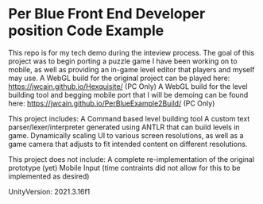 # Per Blue Front End Developer position Code Example

This repo is for my tech demo during the inteview process. The goal of this project was to begin porting a puzzle game I have been working on to mobile, as well as providing an in-game level editor that players and myself may use.
A WebGL build for the original project can be played here: https://jwcain.github.io/Hexquisite/ (PC Only)
A WebGL build  for the level building tool and begging mobile port that I will be demoing can be found here: https://jwcain.github.io/PerBlueExample2Build/ (PC Only)

This project includes:
  A Command based level building tool
  A custom text parser/lexer/interpreter generated using ANTLR that can build levels in game.
  Dynamically scaling UI to various screen resolutions, as well as a game camera that adjusts to fit intended content on different resolutions.
  
  
This project does not include:
  A complete re-implementation of the original prototype (yet)
  Mobile Input (time contraints did not allow for this to be implemented as desired)
  


UnityVersion: 2021.3.16f1
